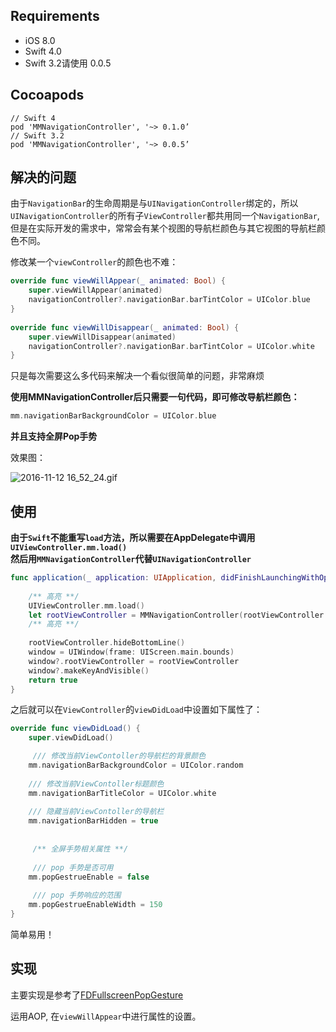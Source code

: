 ## Requirements

* iOS 8.0
* Swift 4.0
* Swift 3.2请使用 0.0.5

## Cocoapods

	// Swift 4
	pod 'MMNavigationController', '~> 0.1.0’
	// Swift 3.2
	pod 'MMNavigationController', '~> 0.0.5’

## 解决的问题

由于`NavigationBar`的生命周期是与`UINavigationController`绑定的，所以`UINavigationController`的所有子`ViewController`都共用同一个`NavigationBar`,但是在实际开发的需求中，常常会有某个视图的导航栏颜色与其它视图的导航栏颜色不同。

修改某一个`viewController`的颜色也不难：

``` Swift
override func viewWillAppear(_ animated: Bool) {
    super.viewWillAppear(animated)
    navigationController?.navigationBar.barTintColor = UIColor.blue
}
    
override func viewWillDisappear(_ animated: Bool) {
    super.viewWillDisappear(animated)
    navigationController?.navigationBar.barTintColor = UIColor.white
}
```    

只是每次需要这么多代码来解决一个看似很简单的问题，非常麻烦

**使用MMNavigationController后只需要一句代码，即可修改导航栏颜色：**

``` Swift
mm.navigationBarBackgroundColor = UIColor.blue
```

**并且支持全屏Pop手势**

效果图：

![2016-11-12 16_52_24.gif](http://upload-images.jianshu.io/upload_images/1748971-2d8a75c1236529e1.gif?imageMogr2/auto-orient/strip)


## 使用

**由于`Swift`不能重写`load`方法，所以需要在AppDelegate中调用`UIViewController.mm.load()`  
然后用`MMNavigationController`代替`UINavigationController`**

``` Swift
func application(_ application: UIApplication, didFinishLaunchingWithOptions launchOptions: [UIApplicationLaunchOptionsKey: Any]?) -> Bool {
    
    /** 高亮 **/
    UIViewController.mm.load()
    let rootViewController = MMNavigationController(rootViewController: NormalViewController())
    /** 高亮 **/
    
    rootViewController.hideBottomLine()
    window = UIWindow(frame: UIScreen.main.bounds)
    window?.rootViewController = rootViewController
    window?.makeKeyAndVisible()
    return true
}
```


之后就可以在`ViewController`的`viewDidLoad`中设置如下属性了：

``` Swift
override func viewDidLoad() {
    super.viewDidLoad()

	 /// 修改当前ViewContoller的导航栏的背景颜色
    mm.navigationBarBackgroundColor = UIColor.random
    
    /// 修改当前ViewContoller标题颜色
    mm.navigationBarTitleColor = UIColor.white
    
    /// 隐藏当前ViewContoller的导航栏
    mm.navigationBarHidden = true
	 
	 
	 /** 全屏手势相关属性 **/
	 
	 /// pop 手势是否可用
    mm.popGestrueEnable = false
	 
	 /// pop 手势响应的范围
    mm.popGestrueEnableWidth = 150
}
```

简单易用！

## 实现

主要实现是参考了[FDFullscreenPopGesture](https://github.com/forkingdog/FDFullscreenPopGesture)

运用AOP, 在`viewWillAppear`中进行属性的设置。
